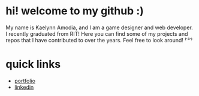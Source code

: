 # hi! welcome to my github :)
My name is Kaelynn Amodia, and I am a game designer and web developer. I recently graduated from RIT! Here you can find some of my projects and repos that I have contributed to over the years. Feel free to look around! ⁽˙³˙⁾

# quick links
- [portfolio](nnyleak.netlify.app)
- [linkedin](https://www.linkedin.com/in/nnyleak/)

<!--
**nnyleak/nnyleak** is a ✨ _special_ ✨ repository because its `README.md` (this file) appears on your GitHub profile.

Here are some ideas to get you started:

- 🔭 I’m currently working on ...
- 🌱 I’m currently learning ...
- 👯 I’m looking to collaborate on ...
- 🤔 I’m looking for help with ...
- 💬 Ask me about ...
- 📫 How to reach me: ...
- 😄 Pronouns: ...
- ⚡ Fun fact: ...
-->
